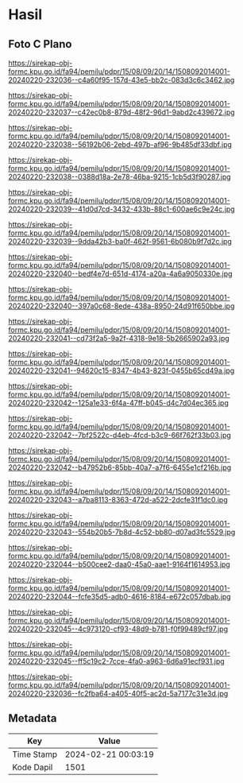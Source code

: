 # Hasil

## Foto C Plano

https://sirekap-obj-formc.kpu.go.id/fa94/pemilu/pdpr/15/08/09/20/14/1508092014001-20240220-232036--c4a60f95-157d-43e5-bb2c-083d3c6c3462.jpg

https://sirekap-obj-formc.kpu.go.id/fa94/pemilu/pdpr/15/08/09/20/14/1508092014001-20240220-232037--c42ec0b8-879d-48f2-96d1-9abd2c439672.jpg

https://sirekap-obj-formc.kpu.go.id/fa94/pemilu/pdpr/15/08/09/20/14/1508092014001-20240220-232038--56192b06-2ebd-497b-af96-9b485df33dbf.jpg

https://sirekap-obj-formc.kpu.go.id/fa94/pemilu/pdpr/15/08/09/20/14/1508092014001-20240220-232038--0388d18a-2e78-46ba-9215-1cb5d3f90287.jpg

https://sirekap-obj-formc.kpu.go.id/fa94/pemilu/pdpr/15/08/09/20/14/1508092014001-20240220-232039--41d0d7cd-3432-433b-88c1-600ae6c9e24c.jpg

https://sirekap-obj-formc.kpu.go.id/fa94/pemilu/pdpr/15/08/09/20/14/1508092014001-20240220-232039--9dda42b3-ba0f-462f-9561-6b080b9f7d2c.jpg

https://sirekap-obj-formc.kpu.go.id/fa94/pemilu/pdpr/15/08/09/20/14/1508092014001-20240220-232040--bedf4e7d-651d-4174-a20a-4a6a9050330e.jpg

https://sirekap-obj-formc.kpu.go.id/fa94/pemilu/pdpr/15/08/09/20/14/1508092014001-20240220-232040--397a0c68-8ede-438a-8950-24d91f650bbe.jpg

https://sirekap-obj-formc.kpu.go.id/fa94/pemilu/pdpr/15/08/09/20/14/1508092014001-20240220-232041--cd73f2a5-9a2f-4318-9e18-5b2665902a93.jpg

https://sirekap-obj-formc.kpu.go.id/fa94/pemilu/pdpr/15/08/09/20/14/1508092014001-20240220-232041--94620c15-8347-4b43-823f-0455b65cd49a.jpg

https://sirekap-obj-formc.kpu.go.id/fa94/pemilu/pdpr/15/08/09/20/14/1508092014001-20240220-232042--125a1e33-6f4a-47ff-b045-d4c7d04ec365.jpg

https://sirekap-obj-formc.kpu.go.id/fa94/pemilu/pdpr/15/08/09/20/14/1508092014001-20240220-232042--7bf2522c-d4eb-4fcd-b3c9-66f762f33b03.jpg

https://sirekap-obj-formc.kpu.go.id/fa94/pemilu/pdpr/15/08/09/20/14/1508092014001-20240220-232042--b47952b6-85bb-40a7-a7f6-6455e1cf216b.jpg

https://sirekap-obj-formc.kpu.go.id/fa94/pemilu/pdpr/15/08/09/20/14/1508092014001-20240220-232043--a7ba8113-8363-472d-a522-2dcfe31f1dc0.jpg

https://sirekap-obj-formc.kpu.go.id/fa94/pemilu/pdpr/15/08/09/20/14/1508092014001-20240220-232043--554b20b5-7b8d-4c52-bb80-d07ad3fc5529.jpg

https://sirekap-obj-formc.kpu.go.id/fa94/pemilu/pdpr/15/08/09/20/14/1508092014001-20240220-232044--b500cee2-daa0-45a0-aae1-9164f1614953.jpg

https://sirekap-obj-formc.kpu.go.id/fa94/pemilu/pdpr/15/08/09/20/14/1508092014001-20240220-232044--fcfe35d5-adb0-4616-8184-e672c057dbab.jpg

https://sirekap-obj-formc.kpu.go.id/fa94/pemilu/pdpr/15/08/09/20/14/1508092014001-20240220-232045--4c973120-cf93-48d9-b781-f0f99489cf97.jpg

https://sirekap-obj-formc.kpu.go.id/fa94/pemilu/pdpr/15/08/09/20/14/1508092014001-20240220-232045--ff5c19c2-7cce-4fa0-a963-6d6a91ecf931.jpg

https://sirekap-obj-formc.kpu.go.id/fa94/pemilu/pdpr/15/08/09/20/14/1508092014001-20240220-232036--fc2fba64-a405-40f5-ac2d-5a7177c31e3d.jpg


## Metadata

| Key        | Value               |
| ---------- | ------------------- |
| Time Stamp | 2024-02-21 00:03:19 |
| Kode Dapil | 1501                |



